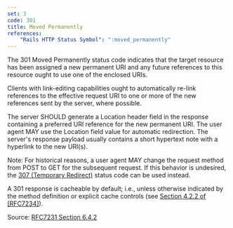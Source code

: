 ```yaml
---
set: 3
code: 301
title: Moved Permanently
references:
    "Rails HTTP Status Symbol": ":moved_permanently"
---
```


The 301 Moved Permanently status code indicates that the target resource has
been assigned a new permanent URI and any future references to this resource
ought to use one of the enclosed URIs.

Clients with link-editing capabilities ought to automatically re-link references
to the effective request URI to one or more of the new references sent by the
server, where possible.

The server SHOULD generate a Location header field in the response containing a
preferred URI reference for the new permanent URI. The user agent MAY use the
Location field value for automatic redirection. The server's response payload
usually contains a short hypertext note with a hyperlink to the new URI(s).

Note: For historical reasons, a user agent MAY change the request method from
POST to GET for the subsequent request. If this behavior is undesired, the
[307 (Temporary Redirect)](/307) status code can be used instead.

A 301 response is cacheable by default; i.e., unless otherwise indicated by the
method definition or explicit cache controls
(see [Section 4.2.2 of [RFC7234]][2]).

Source: [RFC7231 Section 6.4.2][1]

[1]: <http://tools.ietf.org/html/rfc7231#section-6.4.2>
[2]: <http://tools.ietf.org/html/rfc7234#section-4.2.2>